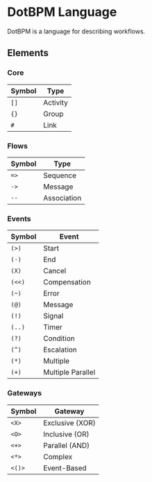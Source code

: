 # DotBPM Language
DotBPM is a language for describing workflows. 

## Elements

### Core
Symbol | Type
-------|---------
`[]`   | Activity
`{}`   | Group
`#`    | Link

### Flows
Symbol | Type
-------|---------
`=>`   | Sequence
`->`   | Message
`--`   | Association

### Events
Symbol | Event
-------|------
`(>)`  | Start 
`(-)`  | End
`(X)`  | Cancel
`(<<)` | Compensation
`(~)`  | Error
`(@)`  | Message
`(!)`  | Signal
`(..)` | Timer
`(?)`  | Condition
`(^)`  | Escalation
`(*)`  | Multiple
`(+)`  | Multiple Parallel

### Gateways
Symbol | Gateway
-------|--------
`<X>`  | Exclusive (XOR)
`<O>`  | Inclusive (OR)
`<+>`  | Parallel (AND)
`<*>`  | Complex
`<()>` | Event-Based